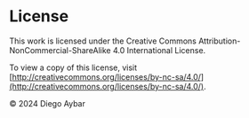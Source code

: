 # License

This work is licensed under the Creative Commons Attribution-NonCommercial-ShareAlike 4.0 International License. 

To view a copy of this license, visit [http://creativecommons.org/licenses/by-nc-sa/4.0/](http://creativecommons.org/licenses/by-nc-sa/4.0/).

© 2024 Diego Aybar